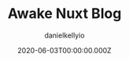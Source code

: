 ---
title: Awake Nuxt Blog
github: https://github.com/danielkellyio/awake-template
author: danielkellyio
demo: https://awake-template.netlify.com/
date: 2020-06-03T00:00:00.000Z
ssg:
  - Nuxtjs
cms:
  - NetlifyCMS
category:
  - Blog
description: >-
  Awake is a Nuxt.js template for generating a beautifully robust static site
  with blog
draft: true
publish_date: '2019-07-02T01:54:14Z'
update_date: '2020-12-11T12:58:57Z'
github_star: 198
github_fork: 126
---
